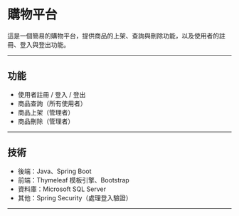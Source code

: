 # 購物平台

這是一個簡易的購物平台，提供商品的上架、查詢與刪除功能，以及使用者的註冊、登入與登出功能。

---

## 功能

- 使用者註冊 / 登入 / 登出  
- 商品查詢（所有使用者）  
- 商品上架（管理者）  
- 商品刪除（管理者）  

---

## 技術

- 後端：Java、Spring Boot  
- 前端：Thymeleaf 模板引擎、Bootstrap  
- 資料庫：Microsoft SQL Server  
- 其他：Spring Security（處理登入驗證）  

---
